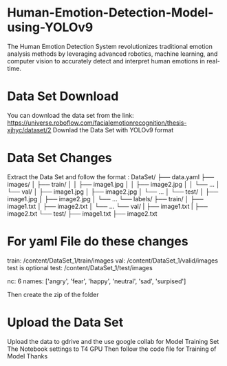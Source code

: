 # Human-Emotion-Detection-Model-using-YOLOv9
The Human Emotion Detection System revolutionizes traditional emotion analysis methods by leveraging advanced robotics, machine learning, and computer vision to accurately detect and interpret human emotions in real-time.

# Data Set Download
You can download the data set from the link:
https://universe.roboflow.com/facialemotionrecognition/thesis-xjhyc/dataset/2
Downlad the Data Set with YOLOv9 format

# Data Set Changes
Extract the Data Set and follow the format :
DataSet/
├── data.yaml
├── images/
│   ├── train/
│   │   ├── image1.jpg
│   │   ├── image2.jpg
│   │   └── ...
│   └── val/
│       ├── image1.jpg
│       ├── image2.jpg
│       └── ...
│   └── test/
│       ├── image1.jpg
│       ├── image2.jpg
│       └── ...
└── labels/
    ├── train/
    │   ├── image1.txt
    │   ├── image2.txt
    │   └── ...
    └── val/
    |    ├── image1.txt
    |    ├── image2.txt
    └── test/
        ├── image1.txt
        ├── image2.txt

# For yaml File do these changes

train: /content/DataSet_1/train/images
val: /content/DataSet_1/valid/images
test is optional
test: /content/DataSet_1/test/images

nc: 6
names: ['angry', 'fear', 'happy', 'neutral', 'sad', 'surpised']

       
Then create the zip of the folder

# Upload the Data Set
Upload the data to gdrive and the use google collab for Model Training
Set The Notebook settings to T4 GPU
Then follow the code file for Training of Model
Thanks

